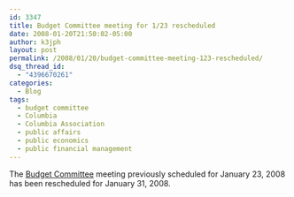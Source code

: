 ```yaml
---
id: 3347
title: Budget Committee meeting for 1/23 rescheduled
date: 2008-01-20T21:50:02-05:00
author: k3jph
layout: post
permalink: /2008/01/20/budget-committee-meeting-123-rescheduled/
dsq_thread_id:
  - "4396670261"
categories:
  - Blog
tags:
  - budget committee
  - Columbia
  - Columbia Association
  - public affairs
  - public economics
  - public financial management
---
```


The [Budget Committee](/service/columbia-association) meeting previously scheduled for January 23, 2008 has been rescheduled for January 31, 2008.
